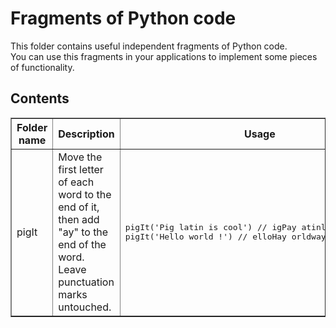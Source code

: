 # Fragments of Python code

This folder contains useful independent fragments of Python code.  
You can use this fragments in your applications to implement some pieces of functionality.

## Contents

<table border>
    <tr>
        <th>Folder name</th>
        <th>Description</th>
        <th>Usage</th>
    </tr>
    <tr>
        <td>pigIt</td>
        <td>Move the first letter of each word to the end of it,<br/>then add "ay" to the end of the word. Leave punctuation marks untouched.</td>
        <td><pre>pigIt('Pig latin is cool') // igPay atinlay siay oolcay
pigIt('Hello world !') // elloHay orldway !</pre>
        </td>
    </tr>
</table>
